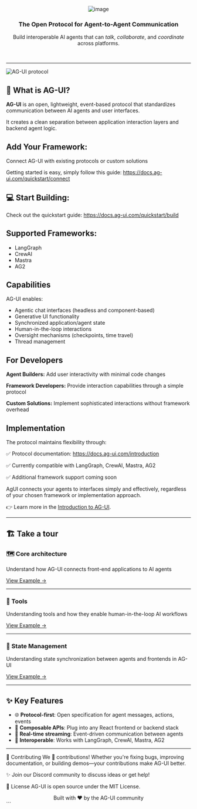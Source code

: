 <div align="center">
  
  ![image](https://github.com/user-attachments/assets/109c5da7-49fa-49c3-ab3c-31901d5dc1db)

  <h3>
    The Open Protocol for Agent-to-Agent Communication
  </h3>
  <p>
    Build interoperable AI agents that can <em>talk</em>, <em>collaborate</em>, and <em>coordinate</em> across platforms.
  </p>
</div>

<br/>

---

![AG-UI protocol](https://github.com/user-attachments/assets/eef1fabe-b3f3-422a-99fe-05aecc083587)


## 🚀 What is AG-UI?

**AG-UI** is an open, lightweight, event-based protocol that standardizes communication between AI agents and user interfaces. 

It creates a clean separation between application interaction layers and backend agent logic.

## Add Your Framework: 

Connect AG-UI with existing protocols or custom solutions

Getting started is easy, simply follow this guide: https://docs.ag-ui.com/quickstart/connect

## 💻 Start Building:

Check out the quickstart guide: https://docs.ag-ui.com/quickstart/build

## Supported Frameworks: 
- LangGraph
- CrewAI
- Mastra
- AG2



## Capabilities

AG-UI enables:

- Agentic chat interfaces (headless and component-based)
- Generative UI functionality
- Synchronized application/agent state
- Human-in-the-loop interactions
- Oversight mechanisms (checkpoints, time travel)
- Thread management

## For Developers

**Agent Builders:** Add user interactivity with minimal code changes

**Framework Developers:** Provide interaction capabilities through a simple protocol

**Custom Solutions:** Implement sophisticated interactions without framework overhead

## Implementation

The protocol maintains flexibility through:

✅ Protocol documentation: https://docs.ag-ui.com/introduction

✅ Currently compatible with LangGraph, CrewAI, Mastra, AG2

✅ Additional framework support coming soon

AgUI connects your agents to interfaces simply and effectively, regardless of your chosen framework or implementation approach.  

👉 Learn more in the [Introduction to AG-UI](https://docs.ag-ui.com/introduction).

---

## 🏗️ Take a tour

### 🗺️ Core architecture
Understand how AG-UI connects front-end applications to AI agents

[View Example →](https://docs.ag-ui.com/concepts/agents)

---

### 🔧 Tools
Understanding tools and how they enable human-in-the-loop AI workflows

[View Example →](https://docs.ag-ui.com/examples/ui-orchestration)

---

### 🔗 State Management
Understanding state synchronization between agents and frontends in AG-UI

[View Example →](https://docs.ag-ui.com/examples/cross-platform)

---

## ✨ Key Features

- 🌐 **Protocol-first**: Open specification for agent messages, actions, events
- 🧩 **Composable APIs**: Plug into any React frontend or backend stack
- 📡 **Real-time streaming**: Event-driven communication between agents
- 🔄 **Interoperable**: Works with LangGraph, CrewAI, Mastra, AG2

---


📝 Contributing
We 💜 contributions! Whether you're fixing bugs, improving documentation, or building demos—your contributions make AG-UI better.


✨ Join our Discord community to discuss ideas or get help!

📄 License
AG-UI is open source under the MIT License.

<div align="center"> Built with ❤️ by the AG-UI community </div> ```
